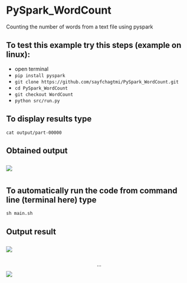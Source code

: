 # PySpark_WordCount
Counting the number of words from a text file using pyspark

## To test this example try this steps (example on linux):
* open terminal
* ```pip install pyspark```
* ```git clone https://github.com/sayfchagtmi/PySpark_WordCount.git```
* ```cd PySpark_WordCount```
* ```git checkout WordCount```
* ```python src/run.py```
## To display results type
```cat output/part-00000```

## Obtained output
<img src="example/output.png"
     style="float: center; margin-right: 10px; margin-top: 10px; margin-bottom: 10px;" />

## To automatically run the code from command line (terminal here) type
```sh main.sh```

## Output result
<img src="example/1.png"
     style="float: center; margin-right: 10px; margin-top: 10px; margin-bottom: 10px;" />
<center><bold>...</bold></center>
<img src="example/2.png"
     style="float: center; margin-right: 10px; margin-top: 10px; margin-bottom: 10px;" />

